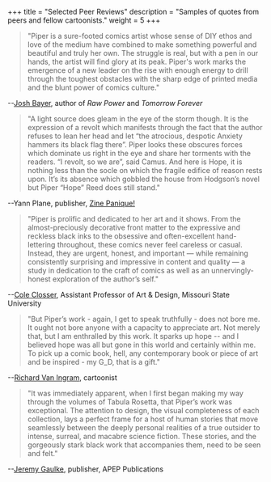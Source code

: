 +++
title = "Selected Peer Reviews"
description = "Samples of quotes from peers and fellow cartoonists."
weight = 5
+++

>"Piper is a sure-footed comics artist whose sense of DIY ethos and love of the medium have combined to make something powerful and beautiful and truly her own. The struggle is real, but with a pen in our hands, the artist will find glory at its peak. Piper's work marks the emergence of a new leader on the rise with enough energy to drill through the toughest obstacles with the sharp edge of printed media and the blunt power of comics culture."

--[Josh Bayer](https://joshbayer.com), author of _Raw Power_ and _Tomorrow Forever_

>"A light source does gleam in the eye of the storm though. It is the expression of a revolt which manifests through the fact that the author refuses to lean her head and let “the atrocious, despotic Anxiety hammers its black flag there”. Piper looks these obscures forces which dominate us right in the eye and share her torments with the readers. “I revolt, so we are”, said Camus. And here is Hope, it is nothing less than the socle on which the fragile edifice of reason rests upon. It’s its absence which gobbled the house from Hodgson’s novel but Piper “Hope” Reed does still stand."

--Yann Plane, publisher, [Zine Panique!](https://zinepanique.bigcartel.com/)

>"Piper is prolific and dedicated to her art and it shows. From the almost-preciously decorative front matter to the expressive and reckless black inks to the obsessive and often-excellent hand-lettering throughout, these comics never feel careless or casual. Instead, they are urgent, honest, and important — while remaining consistently surprising and impressive in content and quality — a study in dedication to the craft of comics as well as an unnervingly-honest exploration of the author’s self."

--[Cole Closser](https://coleclosser.com), Assistant Professor of Art & Design, Missouri State University

>"But Piper’s work - again, I get to speak truthfully - does not bore me. It ought not bore anyone with a capacity
to appreciate art. Not merely that, but I am enthralled by this work. It sparks up hope -- and I believed hope was all but gone in this world and certainly within me. To pick up a comic book, hell, any contemporary book or piece of art and be inspired - my G_D, that is a gift."

--[Richard Van Ingram](https://www.richardvaningram.com/), cartoonist

>"It was immediately apparent, when I first began making my way through the volumes of Tabula Rosetta, that Piper’s work was exceptional. The attention to design, the visual completeness of each collection, lays a perfect frame for a host of human stories that move seamlessly between the deeply personal realities of a true outsider to intense, surreal, and macabre science fiction. These stories, and the gorgeously stark black work that accompanies them, need to be seen and felt."

--[Jeremy Gaulke](https://apeppublications.com), publisher, APEP Publications
